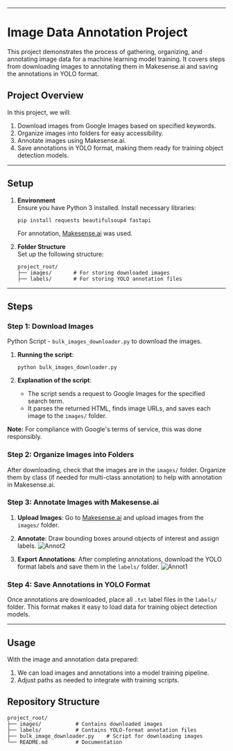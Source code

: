 * * * * *

Image Data Annotation Project
=============================

This project demonstrates the process of gathering, organizing, and annotating image data for a machine learning model training. It covers steps from downloading images to annotating them in Makesense.ai and saving the annotations in YOLO format.

Project Overview
----------------

In this project, we will:

1.  Download images from Google Images based on specified keywords.
2.  Organize images into folders for easy accessibility.
3.  Annotate images using Makesense.ai.
4.  Save annotations in YOLO format, making them ready for training object detection models.

* * * * *

Setup
-----

1.  **Environment**\
    Ensure you have Python 3 installed. Install necessary libraries:

    ```
    pip install requests beautifulsoup4 fastapi

    ```

    For annotation, [Makesense.ai](https://www.makesense.ai/) was used.

2.  **Folder Structure**\
    Set up the following structure:

    ```
    project_root/
    ├── images/       # For storing downloaded images
    ├── labels/       # For storing YOLO annotation files

    ```

* * * * *

Steps
-----

### Step 1: Download Images

Python Script - `bulk_images_downloader.py` to download the images.

1.  **Running the script**:

    ```
    python bulk_images_downloader.py

    ```

2.  **Explanation of the script**:
    -   The script sends a request to Google Images for the specified search term.
    -   It parses the returned HTML, finds image URLs, and saves each image to the `images/` folder.

**Note:** For compliance with Google's terms of service, this was done responsibly.

### Step 2: Organize Images into Folders

After downloading, check that the images are in the `images/` folder. Organize them by class (if needed for multi-class annotation) to help with annotation in Makesense.ai.

### Step 3: Annotate Images with Makesense.ai

1.  **Upload Images**: Go to [Makesense.ai](https://www.makesense.ai/) and upload images from the `images/` folder.
2.  **Annotate**: Draw bounding boxes around objects of interest and assign labels.
   ![Annot2](https://github.com/user-attachments/assets/d28de68a-68e0-4cbe-b3cc-2556fe64f766)

4.  **Export Annotations**: After completing annotations, download the YOLO format labels and save them in the `labels/` folder.
   ![Annot1](https://github.com/user-attachments/assets/8b09718f-8265-4559-8a08-e6dc994062c1)


### Step 4: Save Annotations in YOLO Format

Once annotations are downloaded, place all `.txt` label files in the `labels/` folder. This format makes it easy to load data for training object detection models.

* * * * *

Usage
-----

With the image and annotation data prepared:

1.  We can load images and annotations into a model training pipeline.
2.  Adjust paths as needed to integrate with training scripts.

Repository Structure
----------------------------

```
project_root/
├── images/           # Contains downloaded images
├── labels/           # Contains YOLO-format annotation files
├── bulk_image_downloader.py    # Script for downloading images
└── README.md         # Documentation

```
